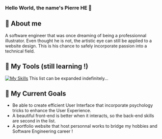 ### Hello World, the name's Pierre HE 👋

🤺 About me
-----
A software engineer that was once dreaming of being a professionnal illustrator. Even thought he is not, the artistic eye can still be applied to a website design. This is his chance to safely incorporate passion into a technical field.


🧰 My Tools (still learning !)
-----
[![My Skills](https://skillicons.dev/icons?i=java,html,css,js,nodejs,cs,python,react,vue,angular,docker,git,figma,latex,arduino,fig&theme=dark)](https://skillicons.dev)
This list can be expanded indefinitely...

📝 My Current Goals
-----
* Be able to create efficient User Interface that incorporate psychology tricks to enhance the User Experience.
* A beautiful front-end is better when it interacts, so the back-end skills are second in the list.
* A portfolio website that host personnal works to bridge my hobbies and Software Engineering career !



<!--
**Pierre-He/Pierre-He** is a ✨ _special_ ✨ repository because its `README.md` (this file) appears on your GitHub profile.

Here are some ideas to get you started:

- 🔭 I’m currently working on ...
- 🌱 I’m currently learning ...
- 👯 I’m looking to collaborate on ...
- 🤔 I’m looking for help with ...
- 💬 Ask me about ...
- 📫 How to reach me: ...
- 😄 Pronouns: ...
- ⚡ Fun fact: ...
-->

